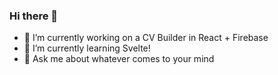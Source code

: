 ### Hi there 👋
- 🔭 I’m currently working on a CV Builder in React + Firebase
- 🌱 I’m currently learning Svelte!
- 💬 Ask me about whatever comes to your mind
<!--
**leilabb/leilabb** is a ✨ _special_ ✨ repository because its `README.md` (this file) appears on your GitHub profile.

Here are some ideas to get you started:
- 👯 I’m looking to collaborate on ...
- 🤔 I’m looking for help with ...

- 📫 How to reach me: ...
- 😄 Pronouns: ...
- ⚡ Fun fact: ...
-->
